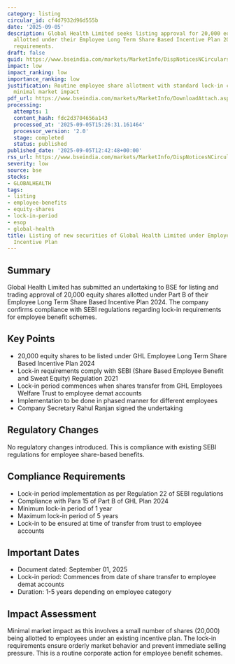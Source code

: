 ```yaml
---
category: listing
circular_id: cf4d7932d96d555b
date: '2025-09-05'
description: Global Health Limited seeks listing approval for 20,000 equity shares
  allotted under their Employee Long Term Share Based Incentive Plan 2024 with lock-in
  requirements.
draft: false
guid: https://www.bseindia.com/markets/MarketInfo/DispNoticesNCirculars.aspx?Noticeid={54D20E2E-B226-40A3-A9B6-CCA5C7C40BEE}&noticeno=20250905-32&dt=09/05/2025&icount=32&totcount=45&flag=0
impact: low
impact_ranking: low
importance_ranking: low
justification: Routine employee share allotment with standard lock-in compliance,
  minimal market impact
pdf_url: https://www.bseindia.com/markets/MarketInfo/DownloadAttach.aspx?id=20250905-32&attachedId=2a121c73-3d5d-4aa7-8738-c38d3a976dfe
processing:
  attempts: 1
  content_hash: fdc2d3704656a143
  processed_at: '2025-09-05T15:26:31.161464'
  processor_version: '2.0'
  stage: completed
  status: published
published_date: '2025-09-05T12:42:48+00:00'
rss_url: https://www.bseindia.com/markets/MarketInfo/DispNoticesNCirculars.aspx?Noticeid={54D20E2E-B226-40A3-A9B6-CCA5C7C40BEE}&noticeno=20250905-32&dt=09/05/2025&icount=32&totcount=45&flag=0
severity: low
source: bse
stocks:
- GLOBALHEALTH
tags:
- listing
- employee-benefits
- equity-shares
- lock-in-period
- esop
- global-health
title: Listing of new securities of Global Health Limited under Employee Share Based
  Incentive Plan
---
```


## Summary

Global Health Limited has submitted an undertaking to BSE for listing and trading approval of 20,000 equity shares allotted under Part B of their Employee Long Term Share Based Incentive Plan 2024. The company confirms compliance with SEBI regulations regarding lock-in requirements for employee benefit schemes.

## Key Points

- 20,000 equity shares to be listed under GHL Employee Long Term Share Based Incentive Plan 2024
- Lock-in requirements comply with SEBI (Share Based Employee Benefit and Sweat Equity) Regulation 2021
- Lock-in period commences when shares transfer from GHL Employees Welfare Trust to employee demat accounts
- Implementation to be done in phased manner for different employees
- Company Secretary Rahul Ranjan signed the undertaking

## Regulatory Changes

No regulatory changes introduced. This is compliance with existing SEBI regulations for employee share-based benefits.

## Compliance Requirements

- Lock-in period implementation as per Regulation 22 of SEBI regulations
- Compliance with Para 15 of Part B of GHL Plan 2024
- Minimum lock-in period of 1 year
- Maximum lock-in period of 5 years
- Lock-in to be ensured at time of transfer from trust to employee accounts

## Important Dates

- Document dated: September 01, 2025
- Lock-in period: Commences from date of share transfer to employee demat accounts
- Duration: 1-5 years depending on employee category

## Impact Assessment

Minimal market impact as this involves a small number of shares (20,000) being allotted to employees under an existing incentive plan. The lock-in requirements ensure orderly market behavior and prevent immediate selling pressure. This is a routine corporate action for employee benefit schemes.